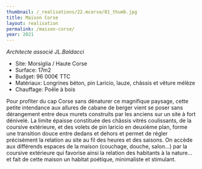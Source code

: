 ```yaml
---
thumbnail: /_realisations/22.mcorse/01_thumb.jpg
title: Maison Corse
layout: realisation
permalink: /maison-corse/
year: 2021
---
```


<i>Architecte associé JL.Baldacci</i>

  * Site: Morsiglia / Haute Corse
  * Surface: 17m2
  * Budget: 96 000€ TTC
  * Matériaux: Longrines béton, pin Laricio, lauze, châssis et vêture mélèze
  * Chauffage: Poêle à bois

Pour profiter du cap Corse sans dénaturer ce magnifique paysage, cette petite intendance aux allures de cabane de berger vient se poser sans dérangement entre deux murets construits par les anciens sur un site à fort dénivelé.
La limite épaisse constituée des châssis vitrés coulissants, de la coursive extérieure, et des volets de pin laricio en deuxième plan, forme une transition douce entre dedans et dehors et permet de régler précisément la relation au site au fil des heures et des saisons.
On accède aux différends espaces de la maison (couchage, douche, salon…) par la coursive extérieure qui favorise ainsi la relation des habitants à la nature… et fait de cette maison un habitat poétique, minimaliste et stimulant.
